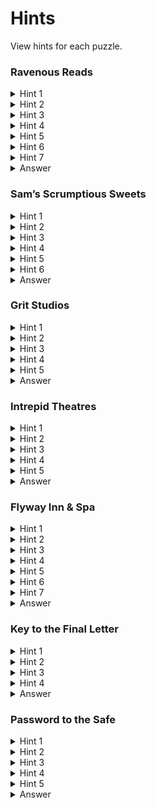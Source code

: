 # Hints

View hints for each puzzle.

### Ravenous Reads

<details><summary>Hint 1</summary>
<p>

Consider the cover to determine what’s common across the images.

</p>
</details>

<details><summary>Hint 2</summary>
<p>

Can you name any individuals behind each photo? Searching online may help.

</p>
</details>

<details><summary>Hint 3</summary>
<p>

Each photo depicts a discovery made by a female scientist where most, if not all, credit went to male counterparts. Find the female scientists.

</p>
</details>
 
<details><summary>Hint 4</summary>
<p>

The ladies are: Rosalind Franklin, Lise Meitner, Nettie Stevens, Gladys West, Hedy Lamarr, and Ada Lovelace. 

</p>
</details>

<details><summary>Hint 5</summary>
<p>

Look for numbers in the book that can indicate how to get one letter from each name.

</p>
</details>

<details><summary>Hint 6</summary>
<p>

Do you see anything strange about the table of contents?
</p>
</details>

<details><summary>Hint 7</summary>
<p>
 
Take each page number and get that letter of the corresponding photo's answer. 
</p>
</details>

<details><summary>Answer</summary>
<p>

The answer is MELTED: rosaLind franklin, lise Meitner, nettie sTevens, glaDys west, hEdy lamarr, ada lovElace.

</p>
</details>


### Sam’s Scrumptious Sweets

<details><summary>Hint 1</summary>
<p>

Solve the equations at the bottom of the recipe, where each letter represents one digit (0-9). 
</p>
</details>

<details><summary>Hint 2</summary>
<p>

For B: B is a single digit, so it must be a value between 0 and 9. Experiment with different values for B until the equation becomes true.

For A, G, and F: Consider what number added to itself yields a final digit of 0. Set this to A, and figure out what numbers G and F must be for the equation to hold true.

For C and D: Remember that C and D are individual digits. Try out a few values and look for any patterns.

</p>
</details>

<details><summary>Hint 3</summary>
<p>

Pay attention to the line under the recipe title and read the recipe to determine how to transform some of the amounts.

</p>
</details>
 
<details><summary>Hint 4</summary>
<p>

Once you have solved the equations, A = 5, B = 6, C = 3, D = E = 1, F = 2, G = 9. Based on the recipe, how should you transform some of these values?

</p>
</details>

<details><summary>Hint 5</summary>
 <p>
  
  Because the recipe calls for freezing A, B, and F for 15 minutes, adding 15 to these values gives: A = 20, B = 26, C = 3, D = E = 1, F = 17, G = 9.
 </p>
 </details>
 
 <details><summary>Hint 6</summary>
 <p>
  
  How can you convert these numbers into letters of the alphabet?
</p>
</details>

<details><summary>Answer</summary>
<p>

Convert these numbers into letters by indexing into the alphabet (A = 1, B = 2, C = 3, ...). Unscramble the converted letters to form the word AQUATIC.

</p>
</details>

### Grit Studios


<details><summary>Hint 1</summary>
<p>

Each image is a representation of a common word or phrase. A sample answer to the top left image is filled out for you in the crossword.

</p>
</details>

<details><summary>Hint 2</summary>
<p>

Fill out the crossword with the remaining answers to the images. Greyed out boxes indicate spaces.

</p>
</details>

<details><summary>Hint 3</summary>
<p>

Think about incorporating the number or position of words you see into the solution phrases.

</p>
</details>
 
<details><summary>Hint 4</summary>
<p>

Position words you can incorporate include: over, under, in, and on. Number words you can incorporate include: one, two, and four. Try using these words in the phrases for each image.

</p>
</details>

<details><summary>Hint 5</summary>
 <p>
  
  The individual answers are: Mind over Matter, Try to Understand, Forgive and Forget, One Life to Live, Inner Strength, On Cloud Nine, and Get in Shape.
 </p>
 </details>

<details><summary>Answer</summary>
<p>

Unscramble the letters in the bolded boxes to find the word GULF.

</p>
</details>

### Intrepid Theatres


<details><summary>Hint 1</summary>
<p>

How can you translate the descriptions in the program into places on the map?

</p>
</details>

<details><summary>Hint 2</summary>
<p>

Each description refers to a location in an ancient civilization. Plot each location on the map. You may find searching online helpful.

</p>
</details>

<details><summary>Hint 3</summary>
<p>

The location countries are: Japan, Australia, Greenland, Canada, Mexico, Brazil, Ukraine, Pakistan, Mongolia, Madagascar. 

How can you connect these points on the map to form a word?

</p>
</details>
 
<details><summary>Hint 4</summary>
<p>

Each Act groups together one letter, so you don’t need to connect places between Acts.

</p>
</details>

<details><summary>Hint 5</summary>
 <p>
  
  Try connecting the points in the order of the descriptions.
</p>
</details>

<details><summary>Answer</summary>
<p>

When you connect the points in each Act in description order, you trace out the word ICY.

</p>
</details>

### Flyway Inn & Spa


<details><summary>Hint 1</summary>
<p>

Each pair of lines refers to one homophone, which is a set of words with the same pronunciation but different spellings. An example is bare and bear. 

</p>
</details>

<details><summary>Hint 2</summary>
<p>

Within one couplet, the top line and bottom line each indicate one word that is part of the homophone.

</p>
</details>

<details><summary>Hint 3</summary>
<p>

Consider these words/phrases in the couplets:

First couplet: these / look intently

Second couplet: smells / one penny

Third couplet: abandon / after-dinner sweet

Fourth couplet: lift / shines with beams

Fifth couplet: sugary taste / nice lodging


</p>
</details>

<details><summary>Hint 4</summary>
<p>

The homophones are: STAIRS/STARES, SCENT/CENT, DESERT/DESSERT, RAISE/RAYS, SWEET/SUITE.

</p>
</details>
 
<details><summary>Hint 5</summary>
<p>

Once you’ve found the top words from each couplet, look at the flowers next to each couplet. Do you see them anywhere else?

</p>
</details>

<details><summary>Hint 6</summary>
<p>

Think about how to use the count of each flower type you see in the background to get one letter from each word.
</p>
</details>

<details><summary>Hint 7</summary>
<p>

Take the number of flowers you see for each type of flower and index into each word with that count. 
</p>
</details>

<details><summary>Answer</summary>
<p>

The answer is CREST: staiRs, sCent, deSert, raisE, sweeT.

</p>
</details>

### Key to the Final Letter

<details><summary>Hint 1</summary>
<p>

Look back at Anne’s first letter to you and pay attention to how she describes examining the map.

</p>
</details>

<details><summary>Hint 2</summary>
<p>

How does Anne describe taking a good look at the map? How does she describe the five local businesses? 

</p>
</details>

<details><summary>Hint 3</summary>
<p>

Consider how Anne’s descriptions indicate ways to combine the individual answers. 

</p>
</details>
 
<details><summary>Hint 4</summary>
<p>

How can you combine the answers "from top to bottom"?

</p>
</details>

<details><summary>Answer</summary>
<p>

Taking the first letter from each individual answer and going in order from top to bottom of the map, you get M(elted)-A(quatic)-G(ulf)-I(cy)-C(rest), or MAGIC.

</p>
</details>

### Password to the Safe

<details><summary>Hint 1</summary>
<p>

Do you notice anything strange with Anne's writing?
</p>
</details>

<details><summary>Hint 2</summary>
<p>

Note that "imperfections" is bolded. Do you see any imperfections in Anne's spelling?
</p>
</details>

<details><summary>Hint 3</summary>
<p>

For the first word, can you combine the missing letters in Anne's misspellings? Remember that the final phrase is the proper name for a place.
</p>
</details>


<details><summary>Hint 4</summary>
<p>

For the second word, look back at the previous answers to each location puzzle. Do their meanings relate to any location on the map?

</p>
</details>

<details><summary>Hint 5</summary>
<p>

Consider places on the map that you haven’t visited.

</p>
</details>

<details><summary>Answer</summary>
<p>

The answer is ATLANTIC OCEAN. The missing letters are: forune (T), correspodence (N), reax (L), entre (I), beween (T), seond (C), distnce (A), and lerned (A).

</p>
</details>
